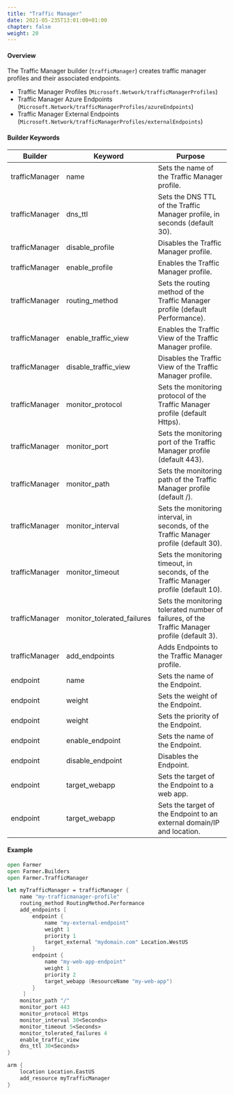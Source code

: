 ```yaml
---
title: "Traffic Manager"
date: 2021-05-235T13:01:00+01:00
chapter: false
weight: 20
---
```


#### Overview
The Traffic Manager builder (`trafficManager`) creates traffic manager profiles and their associated endpoints.

* Traffic Manager Profiles (`Microsoft.Network/trafficManagerProfiles`)
* Traffic Manager Azure Endpoints (`Microsoft.Network/trafficManagerProfiles/azureEndpoints`)
* Traffic Manager External Endpoints (`Microsoft.Network/trafficManagerProfiles/externalEndpoints`)

#### Builder Keywords

| Builder | Keyword | Purpose |
|-|-|-|
| trafficManager | name | Sets the name of the Traffic Manager profile. |
| trafficManager | dns_ttl | Sets the DNS TTL of the Traffic Manager profile, in seconds (default 30). |
| trafficManager | disable_profile | Disables the Traffic Manager profile. |
| trafficManager | enable_profile | Enables the Traffic Manager profile. |
| trafficManager | routing_method | Sets the routing method of the Traffic Manager profile (default Performance). |
| trafficManager | enable_traffic_view | Enables the Traffic View of the Traffic Manager profile. |
| trafficManager | disable_traffic_view | Disables the Traffic View of the Traffic Manager profile. |
| trafficManager | monitor_protocol | Sets the monitoring protocol of the Traffic Manager profile (default Https). |
| trafficManager | monitor_port | Sets the monitoring port of the Traffic Manager profile (default 443). |
| trafficManager | monitor_path | Sets the monitoring path of the Traffic Manager profile (default /). |
| trafficManager | monitor_interval | Sets the monitoring interval, in seconds, of the Traffic Manager profile (default 30). |
| trafficManager | monitor_timeout | Sets the monitoring timeout, in seconds, of the Traffic Manager profile (default 10). |
| trafficManager | monitor_tolerated_failures | Sets the monitoring tolerated number of failures, of the Traffic Manager profile (default 3). |
| trafficManager | add_endpoints | Adds Endpoints to the Traffic Manager profile. |
| endpoint | name | Sets the name of the Endpoint. |
| endpoint | weight | Sets the weight of the Endpoint. |
| endpoint | weight | Sets the priority of the Endpoint. |
| endpoint | enable_endpoint | Sets the name of the Endpoint. |
| endpoint | disable_endpoint  |Disables the Endpoint. |
| endpoint | target_webapp | Sets the target of the Endpoint to a web app. |
| endpoint | target_webapp | Sets the target of the Endpoint to an external domain/IP and location. |

#### Example

```fsharp
open Farmer
open Farmer.Builders
open Farmer.TrafficManager

let myTrafficManager = trafficManager {
    name "my-trafficmanager-profile"
    routing_method RoutingMethod.Performance
    add_endpoints [ 
        endpoint {
            name "my-external-endpoint"
            weight 1
            priority 1
            target_external "mydomain.com" Location.WestUS
        }
        endpoint {
            name "my-web-app-endpoint"
            weight 1
            priority 2
            target_webapp (ResourceName "my-web-app")
        }
     ]
    monitor_path "/"
    monitor_port 443
    monitor_protocol Https
    monitor_interval 30<Seconds>
    monitor_timeout 5<Seconds>
    monitor_tolerated_failures 4
    enable_traffic_view
    dns_ttl 30<Seconds>
}

arm {
    location Location.EastUS
    add_resource myTrafficManager
}
```
